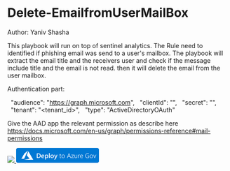 # Delete-EmailfromUserMailBox

Author: Yaniv Shasha

This playbook will run on top of sentinel analytics.
The Rule need to identified if phishing email was send to a user's mailbox.
The playbook will extract the email title and the receivers user and check if the message include title and the email is not read. then it will delete the email from the user mailbox.

Authentication part:

  "audience": "https://graph.microsoft.com",
  "clientId": "<your AAD application client ID>",
  "secret": "<your AAD app secret>",
  "tenant": "<tenant_id>",
  "type": "ActiveDirectoryOAuth"

Give the AAD app the relevant permission as describe here https://docs.microsoft.com/en-us/graph/permissions-reference#mail-permissions

<a href="https://portal.azure.com/#create/Microsoft.Template/uri/https%3A%2F%2Fraw.githubusercontent.com%2FYaniv-Shasha%2FSentinel%2Fmaster%2FPlaybooks%2FDelete-EmailfromUserMailBox%2Ftemplate.json" target="_blank">
    <img src="https://aka.ms/deploytoazurebutton"/>
</a>
<a href="https://portal.azure.us/#create/Microsoft.Template/uri/https%3A%2F%2Fraw.githubusercontent.com%2FYaniv-Shasha%2FSentinel%2Fmaster%2FPlaybooks%2FDelete-EmailfromUserMailBox%2Ftemplate.json" target="_blank">
<img src="https://raw.githubusercontent.com/Azure/azure-quickstart-templates/master/1-CONTRIBUTION-GUIDE/images/deploytoazuregov.png"/>
</a>

